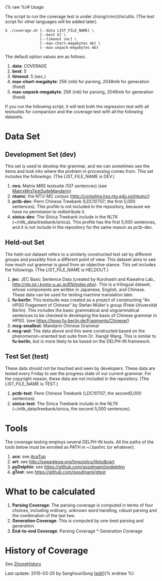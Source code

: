 {% raw %}# Usage

The script to run the coverage test is under zhong/cmn/zhs/utils. (The
test script for other languages will be added later).

    $ ./coverage.sh [--data LIST_FILE_NAME] \ 
                    [--best b] \ 
                    [--timeout sec] \ 
                    [--max-chart-megabytes mb] \ 
                    [--max-unpack-megabytes mb] 

The default option values are as follows.

1. **data**: COVERAGE
2. **best**: 5
3. **timeout**: 5 (sec.)
4. **max-chart-megabyte**: 256 (mb) for parsing, 2048mb for generation
(fixed)
5. **max-unpack-megabyte**: 256 (mb) for parsing, 2048mb for generation
(fixed)

If you run the following script, it will test both the regression test
with all testsuites for comparison and the coverage test with all the
following datasets.

# Data Set

## Development Set (dev)

This set is used to develop the grammar, and we can sometimes see the
items and look into where the problem in processing comes from. This set
includes the followings. (The LIST\_FILE\_NAME is DEV.)

1. **mrs**: Matrix MRS testsuite (107 sentences) (see
[MatrixMrsTestSuiteMandarin](https://blog.inductorsoftware.com/docsproto/matrix/MatrixMrsTestSuiteMandarin))
2. **ntumc**: the NTU-MC corpus
(<http://compling.hss.ntu.edu.sg/ntumc/>)
3. **pctb-dev**: Penn Chinese Treebank (LDC10T07; the first 5,000
sentences). This profile is not included in the repository, because
we have no permission to redistribute it.
4. **sinica-dev**: The Sinica Treebank include in the NLTK
(\~/nltk\_data/treebank/sinica). This profile has the first 5,000
sentences, and it is not include in the repository for the same
reason as pctb-dev.

## Held-out Set

The held-out dataset refers to a similarly constructed test set by
different groups and possibly from a different point of view. This
dataset aims to see how much out grammar is good from an objective
stance. This set includes the followings. (The LIST\_FILE\_NAME is
HELDOUT.)

1. **jec**: JEC Basic Sentence Data (created by Kurohashi and Kawahra
Lab., <http://nlp.ist.i.kyoto-u.ac.jp/EN/index.php>). This is a
trilingual dataset, whose components are written in Japanese,
English, and Chinese. These data can be used for testing machine
translation later.
2. **fu-berlin**: This testsuite was created as a project of
constructing "An HPSG Fraga­ment of Chinese" by Ste­fan Müller's
group (Freie Uni­ver­sität Berlin). This includes the basic
grammatical and ungrammatical sentences to be checked in developing
the basis of Chinese grammar in HPSG. (see
<https://hpsg.fu-berlin.de/Fragments/Chinese/>)
3. **mcg-smallest**: Mandarin Chinese Grammar
4. **mcg-wxl**: The data above and this were constructed based on the
phenomenon-oriented test suite from Dr. Xiangli Wang. This is
similar to **fu-berlin**, but is more likely to be based on the
DELPH-IN framework.

## Test Set (test)

These data should not be touched and seen by developers. These data are
tested every Friday to see the progress state of our current grammar.
For the copyright reason, these data are not included in the repository.
(The LIST\_FILE\_NAME is TEST.)

1. **pctb-test**: Penn Chinese Treebank (LDC10T07; the second5,000
sentences).
2. **sinica-test**: The Sinica Treebank include in the NLTK
(\~/nltk\_data/treebank/sinica, the second 5,000 sentences).

# Tools

The coverage testing employs several DELPH-IN tools. All the paths of
the tools below must be enrolled as PATH in \~/.bashrc (or whatever).

1. **ace**: see [AceTop](https://blog.inductorsoftware.com/docsproto/tools/AceTop)
2. **art**: see <http://sweaglesw.org/linguistics/libtsdb/art>
3. **pyDelphin**: see <https://github.com/goodmami/pydelphin>
4. **gTest**: see <https://github.com/goodmami/gtest>

# What to be calculated

1. **Parsing Coverage**: The parsing coverage is computed in terms of
four choices, including ordinary, unknown word handling, robust
parsing and the combination of the last two.
2. **Generation Coverage**: This is computed by one-best parsing and
generation.
3. **End-to-end Coverage**: Parsing Coverage \* Generation Coverage

# History of Coverage

See [ZhongHistory](../ZhongHistory)

Last update: 2015-03-20 by SanghounSong [[edit](https://github.com/delph-in/docs/wiki/ZhongCoverage/_edit)]{% endraw %}
